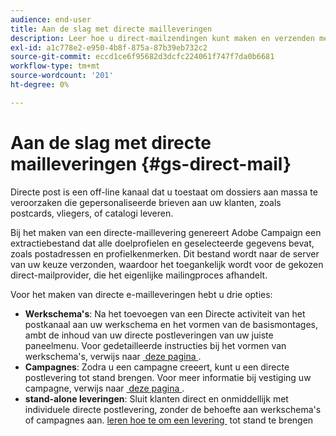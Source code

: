```yaml
---
audience: end-user
title: Aan de slag met directe mailleveringen
description: Leer hoe u direct-mailzendingen kunt maken en verzenden met Adobe Campaign Web
exl-id: a1c778e2-e950-4b8f-875a-87b39eb732c2
source-git-commit: eccd1ce6f95682d3dcfc224061f747f7da0b6681
workflow-type: tm+mt
source-wordcount: '201'
ht-degree: 0%

---
```



# Aan de slag met directe mailleveringen {#gs-direct-mail}

Directe post is een off-line kanaal dat u toestaat om dossiers aan massa te veroorzaken die gepersonaliseerde brieven aan uw klanten, zoals postcards, vliegers, of catalogi leveren.

Bij het maken van een directe-maillevering genereert Adobe Campaign een extractiebestand dat alle doelprofielen en geselecteerde gegevens bevat, zoals postadressen en profielkenmerken. Dit bestand wordt naar de server van uw keuze verzonden, waardoor het toegankelijk wordt voor de gekozen direct-mailprovider, die het eigenlijke mailingproces afhandelt.

Voor het maken van directe e-mailleveringen hebt u drie opties:

* **Werkschema&#39;s**: Na het toevoegen van een Directe activiteit van het postkanaal aan uw werkschema en het vormen van de basismontages, ambt de inhoud van uw directe postleveringen van uw juiste paneelmenu. Voor gedetailleerde instructies bij het vormen van werkschema&#39;s, verwijs naar [&#x200B; deze pagina &#x200B;](../workflows/gs-workflow-creation.md).
* **Campagnes**: Zodra u een campagne creeert, kunt u een directe postlevering tot stand brengen. Voor meer informatie bij vestiging uw campagne, verwijs naar [&#x200B; deze pagina &#x200B;](../campaigns/gs-campaigns.md).
* **stand-alone leveringen**: Sluit klanten direct en onmiddellijk met individuele directe postlevering, zonder de behoefte aan werkschema&#39;s of campagnes aan. [&#x200B; leren hoe te om een levering &#x200B;](../msg/gs-deliveries.md) tot stand te brengen

<!--
<table style="table-layout:fixed"><tr style="border: 0;">
<td>
<a href="create-push.md">
<img alt="Create a push delivery" src="assets/do-not-localize/push_create.jpeg">
</a>
<div><a href="create-push.md"><strong>Create a push delivery</strong>
</div>
<p>
</td>
<td>
<a href="content-push.md">
<img alt="Design a push delivery" src="assets/do-not-localize/push_design.jpeg">
</a>
<div>
<a href="content-push.md"><strong>Design a push delivery<strong></strong></a>
</div>
<p></td>
<td>
<a href="send-push.md">
<img alt="Send a push delivery" src="assets/do-not-localize/push_send.jpeg">
</a>
<div>
<a href="send-push.md"><strong>Send a push delivery</strong></a>
</div>
<p>
</td>
<td>
<a href="send-push.md">
<img alt="Push delivery report" src="assets/do-not-localize/push_report.jpeg">
</a>
<div>
<a href="send-push.md"><strong>Push delivery report</strong></a>
</div>
<p>
</td>
</tr></table>
-->
